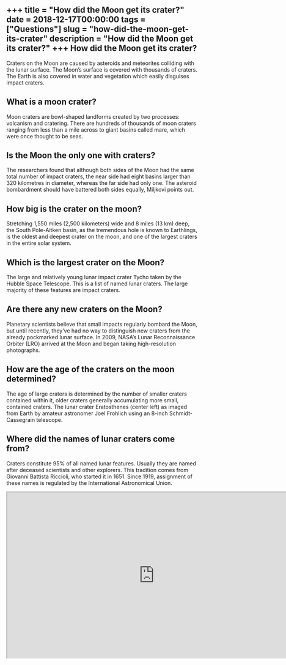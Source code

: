 +++
title = "How did the Moon get its crater?"
date = 2018-12-17T00:00:00
tags = ["Questions"]
slug = "how-did-the-moon-get-its-crater"
description = "How did the Moon get its crater?"
+++
How did the Moon get its crater?
--------------------------------

Craters on the Moon are caused by asteroids and meteorites colliding with the lunar surface. The Moon’s surface is covered with thousands of craters. The Earth is also covered in water and vegetation which easily disguises impact craters.

What is a moon crater?
----------------------

Moon craters are bowl-shaped landforms created by two processes: volcanism and cratering. There are hundreds of thousands of moon craters ranging from less than a mile across to giant basins called mare, which were once thought to be seas.

Is the Moon the only one with craters?
--------------------------------------

The researchers found that although both sides of the Moon had the same total number of impact craters, the near side had eight basins larger than 320 kilometres in diameter, whereas the far side had only one. The asteroid bombardment should have battered both sides equally, Miljkovi points out.

How big is the crater on the moon?
----------------------------------

Stretching 1,550 miles (2,500 kilometers) wide and 8 miles (13 km) deep, the South Pole-Aitken basin, as the tremendous hole is known to Earthlings, is the oldest and deepest crater on the moon, and one of the largest craters in the entire solar system.

Which is the largest crater on the Moon?
----------------------------------------

The large and relatively young lunar impact crater Tycho taken by the Hubble Space Telescope. This is a list of named lunar craters. The large majority of these features are impact craters.

Are there any new craters on the Moon?
--------------------------------------

Planetary scientists believe that small impacts regularly bombard the Moon, but until recently, they’ve had no way to distinguish new craters from the already pockmarked lunar surface. In 2009, NASA’s Lunar Reconnaissance Orbiter (LRO) arrived at the Moon and began taking high-resolution photographs.

How are the age of the craters on the moon determined?
------------------------------------------------------

The age of large craters is determined by the number of smaller craters contained within it, older craters generally accumulating more small, contained craters. The lunar crater Eratosthenes (center left) as imaged from Earth by amateur astronomer Joel Frohlich using an 8-inch Schmidt-Cassegrain telescope.

Where did the names of lunar craters come from?
-----------------------------------------------

Craters constitute 95% of all named lunar features. Usually they are named after deceased scientists and other explorers. This tradition comes from Giovanni Battista Riccioli, who started it in 1651. Since 1919, assignment of these names is regulated by the International Astronomical Union.

<iframe allow="accelerometer; autoplay; clipboard-write; encrypted-media; gyroscope; picture-in-picture" allowfullscreen="" class="__youtube_prefs__  epyt-is-override  no-lazyload" data-no-lazy="1" data-origheight="433" data-origwidth="770" data-skipgform_ajax_framebjll="" height="433" id="_ytid_41733" loading="lazy" src="https://www.youtube.com/embed/Hkz2MBUnqWc?enablejsapi=1&autoplay=0&cc_load_policy=0&cc_lang_pref=&iv_load_policy=1&loop=0&modestbranding=0&rel=1&fs=1&playsinline=0&autohide=2&theme=dark&color=red&controls=1&" title="YouTube player" width="770"></iframe>